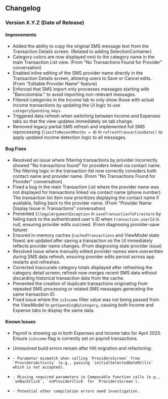 ## Changelog

### Version X.Y.Z (Date of Release)

#### Improvements

-   Added the ability to copy the original SMS message text from the Transaction Details screen. (Related to adding SelectionContainer)
-   Category colors are now displayed next to the category name in the main Transaction List view. (From "No Transactions Found for Provider" conversation)
-   Enabled inline editing of the SMS provider name directly in the Transaction Details screen, allowing users to Save or Cancel edits. (From "Editable Provider Name" feature)
-   Enforced that SMS import only processes messages starting with "Bancolombia:" to avoid importing non-relevant messages.
-   Filtered categories in the Income tab to only show those with actual income transactions by updating the UI logic to use `categorySpending.keys`.
-   Triggered data refresh when switching between Income and Expenses tabs so that the view updates immediately on tab change.
-   Removed legacy partial SMS refresh and implemented full SMS reprocessing (`limitToRecentMonths = 0`) in `refreshTransactionData()` to apply updated income detection logic to all messages.

#### Bug Fixes

-   Resolved an issue where filtering transactions by provider incorrectly showed "No transactions found" for providers linked via contact name. The filtering logic in the transaction list now correctly considers both contact name and provider name. (From "No Transactions Found for Provider" conversation)
-   Fixed a bug in the main Transaction List where the provider name was not displayed for transactions linked via contact name (phone number). The transaction list item now prioritizes displaying the contact name if available, falling back to the provider name. (From "Provider Name Display Issue in Transactions" conversation)
-   Prevented `IllegalArgumentException` in `saveTransactionToFirestore` by falling back to the authenticated user's ID when `transaction.userId` is null, ensuring provider edits succeed. (From diagnosing provider-save failure)
-   Ensured in-memory caches (`cachedTransactions` and ViewModel state flows) are updated after saving a transaction so the UI immediately reflects provider name changes. (From diagnosing stale provider issue)
-   Resolved issue where manually edited provider names were overwritten during SMS data refresh, ensuring provider edits persist across app restarts and refreshes.
-   Corrected inaccurate category totals displayed after refreshing the category detail screen; refresh now merges recent SMS data without discarding historical transaction data from the cache.
-   Prevented the creation of duplicate transactions originating from repeated SMS processing or related SMS messages generating the same transaction ID.
-   Fixed issue where the `isIncome` filter value was not being passed from the ViewModel to `getSpendingByCategory`, causing both Income and Expense tabs to display the same data.

#### Known Issues

-   Payroll is showing up in both Expenses and Income tabs for April 2025. Ensure `isIncome` flag is correctly set on payroll transactions. 
+   Unresolved build errors remain after Hilt migration and refactoring:
+     - Parameter mismatch when calling `ProvidersScreen` from `ProvidersActivity` (e.g., passing `initialSelectedDateMillis` which is not accepted).
+     - Missing required parameters in Composable function calls (e.g., `onBackClick`, `onProviderClick` for `ProvidersScreen`).
+     - Potential other compilation errors need investigation. 